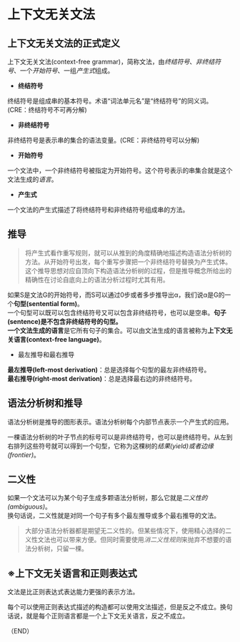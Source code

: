 # 上下文无关文法    

## 上下文无关文法的正式定义    

上下文无关文法(context-free grammar)，简称文法，由*终结符号*、*非终结符号*、一个*开始符号*、一组*产生式*组成。      


- **终结符号**    

终结符号是组成串的基本符号。术语“词法单元名”是“终结符号”的同义词。(CRE：终结符号不可再分解)    

- **非终结符号**    

非终结符号是表示串的集合的语法变量。(CRE：非终结符号可以分解)    

- **开始符号**    

一个文法中，一个非终结符号被指定为开始符号。这个符号表示的串集合就是这个文法生成的*语言*。    

- **产生式**    

一个文法的产生式描述了将终结符号和非终结符号组成串的方法。    



## 推导    

> 将产生式看作重写规则，就可以从推到的角度精确地描述构造语法分析树的方法。从开始符号出发，每个重写步骤把一个非终结符号替换为产生式体。这个推导思想对应自顶向下构造语法分析树的过程，但是推导概念所给出的精确性在讨论自底向上的语法分析过程时尤其有用。    

如果S是文法G的开始符号，而S可以通过0步或者多步推导出α，我们说α是G的一个**句型(sentential form)**。    
一个句型可以既可以包含终结符号又可以包含非终结符号，也可以是空串。**句子(sentence)**是不包含非终结符号的句型。    
一个文法生成的**语言**是它所有句子的集合。可以由文法生成的语言被称为**上下文无关语言(context-free language)**。    


- 最左推导和最右推导    

**最左推导(left-most derivation)**：总是选择每个句型的最左非终结符号。  
**最右推导(right-most derivation)**：总是选择最右边的非终结符号。    



## 语法分析树和推导    

语法分析树是推导的图形表示。语法分析树每个内部节点表示一个产生式的应用。    

一棵语法分析树的叶子节点的标号可以是非终结符号，也可以是终结符号。从左到右排列这些符号就可以得到一个句型，它称为这棵树的*结果(yield)*或者*边缘(frontier)*。    



## 二义性    

如果一个文法可以为某个句子生成多颗语法分析树，那么它就是*二义性的(ambiguous)*。    
换句话说，二义性就是对同一个句子有多个最左推导或多个最右推导的文法。    

> 大部分语法分析器都是期望无二义性的。但某些情况下，使用精心选择的二义性文法也可以带来方便。但同时需要使用*消二义性规则*来抛弃不想要的语法分析树，只留一棵。    


## ※上下文无关语言和正则表达式    

文法是比正则表达式表达能力更强的表示方法。    

每个可以使用正则表达式描述的构造都可以使用文法描述，但是反之不成立。换句话说，就是每个正则语言都是一个上下文无关语言，反之不成立。    



（END）  